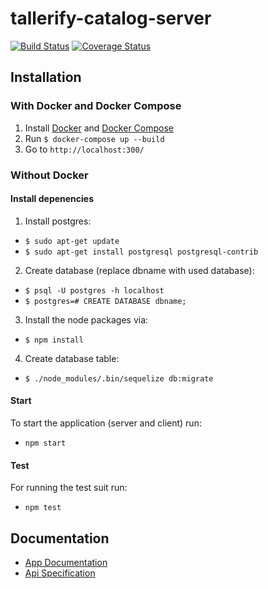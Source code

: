 # tallerify-catalog-server
[![Build Status](https://travis-ci.org/tallerify/tallerify-catalog.svg?branch=develop)](https://travis-ci.org/tallerify/tallerify-catalog)
[![Coverage Status](https://coveralls.io/repos/github/tallerify/tallerify-catalog/badge.svg?branch=develop)](https://coveralls.io/github/tallerify/tallerify-catalog?branch=develop)

## Installation

### With Docker and Docker Compose
1. Install [Docker](https://docs.docker.com/engine/installation/) and [Docker Compose](https://docs.docker.com/compose/install/)
2. Run `$ docker-compose up --build`
3. Go to `http://localhost:300/`

### Without Docker

#### Install depenencies
1. Install postgres:
  * `$ sudo apt-get update`
  * `$ sudo apt-get install postgresql postgresql-contrib`
2. Create database (replace dbname with used database):
  * `$ psql -U postgres -h localhost`
  * `$ postgres=# CREATE DATABASE dbname;`
3. Install the node packages via:
  * `$ npm install`
4. Create database table:
  * `$ ./node_modules/.bin/sequelize db:migrate`
  
#### Start
To start the application (server and client) run:

* `npm start`

#### Test
For running the test suit run:

* `npm test`

## Documentation
 * [App Documentation](https://github.com/tallerify/tallerify-catalog/wiki)
 * [Api Specification](http://rebilly.github.io/ReDoc/?url=https://raw.githubusercontent.com/tallerify/tallerify-catalog/develop/docs/tallerify-catalog-api.yaml)
